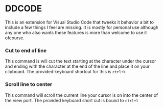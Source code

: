 # DDCODE

This is an extension for Visual Studio Code that tweeks it behavior a bit to include
a few things I feel are missing. It is mostly for personal use although any one who also
wants these features is more than welcome to use it ofcourse.


### Cut to end of line
This command is will cut the text starting at the character under the cursor
and ending with the character at the end of the line and place it on your clipboard.
The provided keyboard shortcut for this is ```ctrl+k```


### Scroll line to center
This command will scroll the current line your cursor is on into the center of the view port.
The provided keyboard short cut is bound to ```ctrl+l```